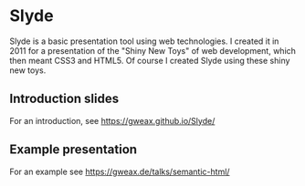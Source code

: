 # Slyde

Slyde is a basic presentation tool using web technologies. I created it in 2011
for a presentation of the "Shiny New Toys" of web development, which then meant
CSS3 and HTML5. Of course I created Slyde using these shiny new toys.

## Introduction slides

For an introduction, see https://gweax.github.io/Slyde/

## Example presentation

For an example see https://gweax.de/talks/semantic-html/

